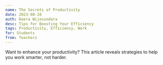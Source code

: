 ```yaml
---
name: The Secrets of Productivity
date: 2023-08-28
auth: Deera Wijesundara
desc: Tips for Boosting Your Efficiency
tags: Productivity, Efficiency, Work
for: Students
from: Teachers
---
```


Want to enhance your productivity? This article reveals strategies to help you work smarter, not harder.

